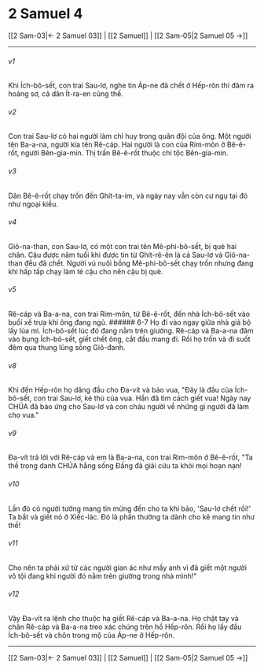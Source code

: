 # 2 Samuel 4

[[2 Sam-03|← 2 Samuel 03]] | [[2 Samuel]] | [[2 Sam-05|2 Samuel 05 →]]
***



###### v1 
Khi Ích-bô-sết, con trai Sau-lơ, nghe tin Áp-ne đã chết ở Hếp-rôn thì đâm ra hoảng sơ, cả dân Ít-ra-en cũng thế. 

###### v2 
Con trai Sau-lơ có hai người làm chỉ huy trong quân đội của ông. Một người tên Ba-a-na, người kia tên Rê-cáp. Hai người là con của Rim-môn ở Bê-ê-rốt, người Bên-gia-min. Thị trấn Bê-ê-rốt thuộc chi tộc Bên-gia-min. 

###### v3 
Dân Bê-ê-rốt chạy trốn đến Ghít-ta-im, và ngày nay vẫn còn cư ngụ tại đó như ngoại kiều. 

###### v4 
Giô-na-than, con Sau-lơ, có một con trai tên Mê-phi-bô-sết, bị què hai chân. Cậu được năm tuổi khi được tin từ Ghít-rê-ên là cả Sau-lơ và Giô-na-than đều đã chết. Người vú nuôi bồng Mê-phi-bô-sết chạy trốn nhưng đang khi hấp tấp chạy làm té cậu cho nên cậu bị què. 

###### v5 
Rê-cáp và Ba-a-na, con trai Rim-môn, từ Bê-ê-rốt, đến nhà Ích-bô-sết vào buổi xế trưa khi ông đang ngủ. ###### 6-7 Họ đi vào ngay giữa nhà giả bộ lấy lúa mì. Ích-bô-sết lúc đó đang nằm trên giường. Rê-cáp và Ba-a-na đâm vào bụng Ích-bô-sết, giết chết ông, cắt đầu mang đi. Rồi họ trốn và đi suốt đêm qua thung lũng sông Giô-đanh. 

###### v8 
Khi đến Hếp-rôn họ dâng đầu cho Đa-vít và bảo vua, "Đây là đầu của Ích-bô-sết, con trai Sau-lơ, kẻ thù của vua. Hắn đã tìm cách giết vua! Ngày nay CHÚA đã báo ứng cho Sau-lơ và con cháu người về những gì người đã làm cho vua." 

###### v9 
Đa-vít trả lời với Rê-cáp và em là Ba-a-na, con trai Rim-môn ở Bê-ê-rốt, "Ta thề trong danh CHÚA hằng sống Đấng đã giải cứu ta khỏi mọi hoạn nạn! 

###### v10 
Lần đó có người tưởng mang tin mừng đến cho ta khi bảo, 'Sau-lơ chết rồi!' Ta bắt và giết nó ở Xiếc-lác. Đó là phần thưởng ta dành cho kẻ mang tin như thế! 

###### v11 
Cho nên ta phải xử tử các người gian ác như mấy anh vì đã giết một người vô tội đang khi người đó nằm trên giường trong nhà mình!" 

###### v12 
Vậy Đa-vít ra lệnh cho thuộc hạ giết Rê-cáp và Ba-a-na. Họ chặt tay và chân Rê-cáp và Ba-a-na treo xác chúng trên hồ Hếp-rôn. Rồi họ lấy đầu Ích-bô-sết và chôn trong mộ của Áp-ne ở Hếp-rôn.

***
[[2 Sam-03|← 2 Samuel 03]] | [[2 Samuel]] | [[2 Sam-05|2 Samuel 05 →]]
